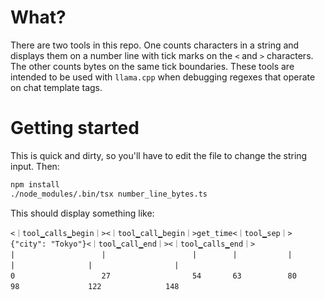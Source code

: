 # What?
There are two tools in this repo. One counts characters in a string and displays them on a number line
with tick marks on the `<` and `>` characters. The other counts bytes on the same tick boundaries.
These tools are intended to be used with `llama.cpp` when debugging regexes that operate on chat template
tags.

# Getting started

This is quick and dirty, so you'll have to edit the file to change the string input. Then:

```bash
npm install
./node_modules/.bin/tsx number_line_bytes.ts
```

This should display something like:

```
<｜tool▁calls▁begin｜><｜tool▁call▁begin｜>get_time<｜tool▁sep｜>{"city": "Tokyo"}<｜tool▁call▁end｜><｜tool▁calls▁end｜>
|　                　| 　               　|        |　        　|                 |　             　| 　              　|
0　                　27　               　54       63　       　80                98　            　122　           　148
```
